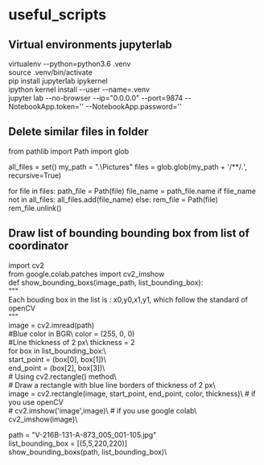 # useful_scripts


## Virtual environments jupyterlab 
virtualenv --python=python3.6 .venv  
source .venv/bin/activate  
pip install jupyterlab ipykernel  
ipython kernel install --user --name=.venv  
jupyter lab  --no-browser --ip="0.0.0.0" --port=9874 --NotebookApp.token='' --NotebookApp.password=''  





## Delete similar files in folder
from pathlib import Path
import glob 

all_files = set() 
my_path = ".\\Pictures"
files = glob.glob(my_path + '/**/*.*', recursive=True)  

for file in files: 
    path_file = Path(file) 
    file_name = path_file.name 
    if file_name not in all_files: 
        all_files.add(file_name) 
    else: 
        rem_file = Path(file) 
        rem_file.unlink() 


## Draw list of bounding bounding box from list of coordinator
import cv2\
from google.colab.patches import cv2_imshow\
def show_bounding_boxs(image_path, list_bounding_box):\
  """\
  Each bouding box in the list is : x0,y0,x1,y1, which follow the standard of\
  openCV\
  """\
  image = cv2.imread(path)\
  #Blue color in BGR\ 
  color = (255, 0, 0)\
  #Line thickness of 2 px\ 
  thickness = 2\
  for box in list_bounding_box:\  
    start_point = (box[0], box[1])\  
    end_point = (box[2], box[3])\    
    # Using cv2.rectangle() method\  
    # Draw a rectangle with blue line borders of thickness of 2 px\  
    image = cv2.rectangle(image, start_point, end_point, color, thickness)\ 
    # if you use openCV\
    # cv2.imshow('image',image)\ 
    # if you use google colab\ 
    cv2_imshow(image)\ 

path = "V-216B-131-A-873_005_001-105.jpg"\
list_bounding_box = [(5,5,220,220)]\
show_bounding_boxs(path, list_bounding_box)\


